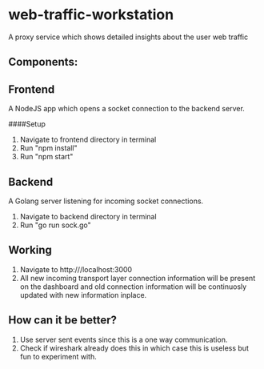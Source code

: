 # web-traffic-workstation
A proxy service which shows detailed insights about the user web traffic

## Components:
## Frontend
A NodeJS app which opens a socket connection to the backend server.

####Setup
1. Navigate to frontend directory in terminal
2. Run "npm install"
3. Run "npm start"

## Backend
A Golang server listening for incoming socket connections.
1. Navigate to backend directory in terminal
2. Run "go run sock.go"

## Working
1. Navigate to http:///localhost:3000
2. All new incoming transport layer connection information will be present on the dashboard and old connection information will be continuosly updated with new information inplace.


## How can it be better?
1. Use server sent events since this is a one way communication.
2. Check if wireshark already does this in which case this is useless but fun to experiment with.

